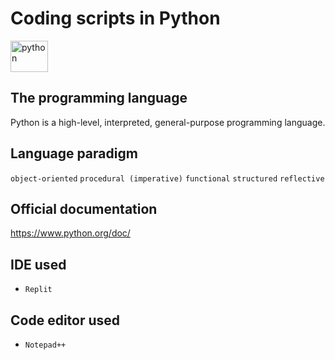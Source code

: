 # Coding scripts in Python

<img src="https://cdn.jsdelivr.net/gh/devicons/devicon/icons/python/python-original.svg" alt="python" width="60" height="50"/> 
 
## The programming language
Python is a high-level, interpreted, general-purpose programming language.

## Language paradigm
`object-oriented` `procedural (imperative)` `functional` `structured` `reflective`

## Official documentation
https://www.python.org/doc/

## IDE used 
- `Replit`

## Code editor used 
- `Notepad++`



